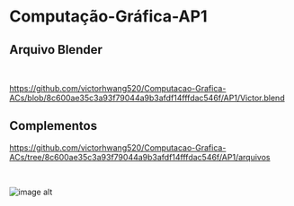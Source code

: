# Computação-Gráfica-AP1

## Arquivo Blender

<br>

https://github.com/victorhwang520/Computacao-Grafica-ACs/blob/8c600ae35c3a93f79044a9b3afdf14fffdac546f/AP1/Victor.blend

## Complementos

https://github.com/victorhwang520/Computacao-Grafica-ACs/tree/8c600ae35c3a93f79044a9b3afdf14fffdac546f/AP1/arquivos

<br>

![image alt](https://github.com/victorhwang520/Computacao-Grafica-ACs/blob/fec331f4b6a84898587ed264ff43c456223612bf/AP1/Victor.png)
